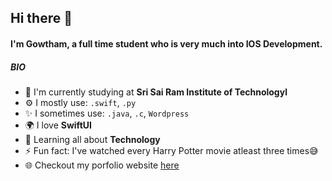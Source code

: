 ## Hi there 👋

#### I'm Gowtham, a full time student who is very much into IOS Development.

##### BIO

- 🏢 I'm currently studying at **Sri Sai Ram Institute of Technologyl**
- ⚙️ I mostly use: `.swift`, `.py`
- ✨ I sometimes use: `.java`, `.c`, `Wordpress`
- 🌍 I love **SwiftUI**
- 🌱 Learning all about **Technology**
- ⚡️ Fun fact: I've watched every Harry Potter movie atleast three times😅
- 🌐 Checkout my porfolio website [here](https://gowtham.info)
